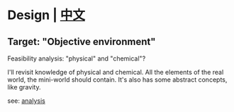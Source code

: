 # Design | [中文](MAIN_zh.md)

## Target: "Objective environment"

Feasibility analysis: "physical" and "chemical"?

I'll revisit knowledge of physical and chemical. All the elements of the real world, the mini-world should contain. It's
also has some abstract concepts, like gravity.

see: [analysis](think/ObjectiveEnvironment.md)